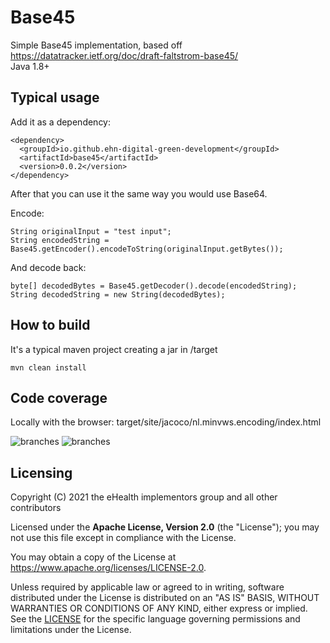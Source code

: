 # Base45
Simple Base45 implementation, based off https://datatracker.ietf.org/doc/draft-faltstrom-base45/ \
Java 1.8+

## Typical usage
Add it as a dependency:
```
<dependency>
  <groupId>io.github.ehn-digital-green-development</groupId>
  <artifactId>base45</artifactId>
  <version>0.0.2</version>
</dependency>
```

After that you can use it the same way you would use Base64.

Encode:
```
String originalInput = "test input";
String encodedString = Base45.getEncoder().encodeToString(originalInput.getBytes());
```

And decode back:
```
byte[] decodedBytes = Base45.getDecoder().decode(encodedString);
String decodedString = new String(decodedBytes);
```

## How to build
It's a typical maven project creating a jar in /target
```
mvn clean install
```

## Code coverage
Locally with the browser:
target/site/jacoco/nl.minvws.encoding/index.html

![branches](.github/badges/branches.svg) ![branches](.github/badges/jacoco.svg)

## Licensing

Copyright (C) 2021 the eHealth implementors group and all other contributors

Licensed under the **Apache License, Version 2.0** (the "License"); you may not use this file except in compliance with the License.

You may obtain a copy of the License at https://www.apache.org/licenses/LICENSE-2.0.

Unless required by applicable law or agreed to in writing, software distributed under the License is distributed on an "AS IS"
BASIS, WITHOUT WARRANTIES OR CONDITIONS OF ANY KIND, either express or implied. See the [LICENSE](./LICENSE) for the specific
language governing permissions and limitations under the License.
